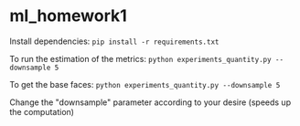 # ml_homework1

Install dependencies: `pip install -r requirements.txt`

To run the estimation of the metrics: `python experiments_quantity.py --downsample 5`

To get the base faces: `python experiments_quantity.py --downsample 5`

Change the "downsample" parameter according to your desire (speeds up the computation)